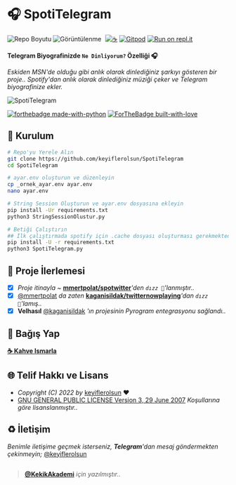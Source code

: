 # 🎧 SpotiTelegram

![Repo Boyutu](https://img.shields.io/github/repo-size/keyiflerolsun/SpotiTelegram)
![Görüntülenme](https://hits.seeyoufarm.com/api/count/incr/badge.svg?url=https://github.com/keyiflerolsun/SpotiTelegram&title=Görüntülenme)
<a href="https://KekikAkademi.org/Kahve" target="_blank"><img src="https://img.shields.io/badge/☕️-Kahve Ismarla-ffdd00" title="☕️" style="padding-left:5px;"></a>
[![Gitpod](https://img.shields.io/badge/Gitpod-Çalıştır-blue?logo=gitpod)](https://gitpod.io/#https://github.com/keyiflerolsun/SpotiTelegram)
[![Run on repl.it](https://img.shields.io/badge/Replit-Çalıştır-green?logo=replit)](https://repl.it/github/keyiflerolsun/SpotiTelegram)

**Telegram Biyografinizde `Ne Dinliyorum?` Özelliği 🎧**

*Eskiden MSN'de olduğu gibi anlık olarak dinlediğiniz şarkıyı gösteren bir proje..*
*Spotify'dan anlık olarak dinlediğiniz müziği çeker ve Telegram biyografinize ekler.*

![SpotiTelegram](https://i.imgur.com/AbMc48d.png)

[![forthebadge made-with-python](http://ForTheBadge.com/images/badges/made-with-python.svg)](https://www.python.org/)
[![ForTheBadge built-with-love](http://ForTheBadge.com/images/badges/built-with-love.svg)](https://GitHub.com/keyiflerolsun/)

## 🚀 Kurulum

```bash
# Repo'yu Yerele Alın
git clone https://github.com/keyiflerolsun/SpotiTelegram
cd SpotiTelegram

# ayar.env oluşturun ve düzenleyin
cp _ornek_ayar.env ayar.env
nano ayar.env

# String Session Oluşturun ve ayar.env dosyasına ekleyin
pip install -Ur requirements.txt
python3 StringSessionOlustur.py

# Betiği Çalıştırın
## İlk çalıştırmada spotify için .cache dosyası oluşturması gerekmektedir.
pip install -U -r requirements.txt
python3 SpotiTelegram.py
```

## 📝 Proje İlerlemesi

- [x] *Proje itinayla* *~* **[mmertpolat/spotwitter](https://github.com/mmertpolat/spotwitter)***'den `dızz 🐍`'lanmıştır..*
- [x] [@mmertpolat](https://github.com/mmertpolat) *da zaten* **[kaganisildak/twitternowplaying](https://github.com/kaganisildak/twitternowplaying)***'dan `dızz 🐍`'lamış..*
- [x] **Velhasıl** [@kaganisildak](https://github.com/kaganisildak) *'ın projesinin Pyrogram entegrasyonu sağlandı..*

## 💸 Bağış Yap

**[☕️ Kahve Ismarla](https://KekikAkademi.org/Kahve)**

## 🌐 Telif Hakkı ve Lisans

* *Copyright (C) 2022 by* [keyiflerolsun](https://github.com/keyiflerolsun) ❤️️
* [GNU GENERAL PUBLIC LICENSE Version 3, 29 June 2007](https://github.com/keyiflerolsun/SpotiTelegram/blob/master/LICENSE) *Koşullarına göre lisanslanmıştır..*

## ♻️ İletişim

*Benimle iletişime geçmek isterseniz, **Telegram**'dan mesaj göndermekten çekinmeyin;* [@keyiflerolsun](https://t.me/KekikKahve)

##

> **[@KekikAkademi](https://t.me/KekikAkademi)** *için yazılmıştır..*